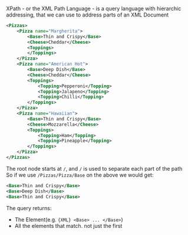 XPath - or the XML Path Language - is a query language with hierarchic addressing, that we can use to address parts of an XML Document

```XML
<Pizzas>
    <Pizza name="Margherita">
        <Base>Thin and Crispy</Base>
        <Cheese>Cheddar</Cheese>
        <Toppings>
        </Toppings>
    </Pizza>
    <Pizza name="American Hot">
        <Base>Deep Dish</Base>
        <Cheese>Cheddar</Cheese>
        <Toppings>
            <Topping>Pepperoni</Topping>
            <Topping>Jalapeno</Topping>
            <Topping>Chilli</Topping>
        </Toppings>
    </Pizza>
    <Pizza name="Hawaiian">
        <Base>Thin and Crispy</Base>
        <Cheese>Mozzarella</Cheese>
        <Toppings>
            <Topping>Ham</Topping>
            <Topping>Pineapple</Topping>
        </Toppings>
    </Pizza>
</Pizzas>
```

The root node starts at `/`, and `/` is used to separate each part of the path\
So if we use `/Pizzas/Pizza/Base` on the above we would get:
```XML
<Base>Thin and Crispy</Base>
<Base>Deep Dish</Base>
<Base>Thin and Crispy</Base>
```
The query returns:
- The Element(e.g. `{XML} <Base> ... </Base>`)
- All the elements that match. not just the first